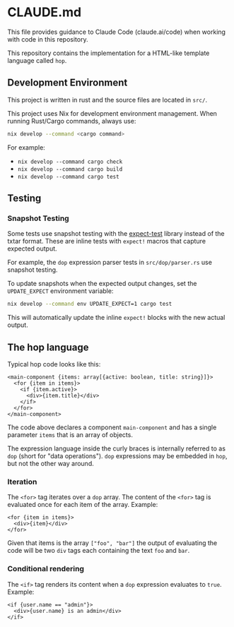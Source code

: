 # CLAUDE.md

This file provides guidance to Claude Code (claude.ai/code) when working with
code in this repository.

This repository contains the implementation for a HTML-like template language
called `hop`.

## Development Environment

This project is written in rust and the source files are located in `src/`.

This project uses Nix for development environment management. When running
Rust/Cargo commands, always use:

```bash
nix develop --command <cargo command>
```

For example:
- `nix develop --command cargo check`
- `nix develop --command cargo build`
- `nix develop --command cargo test`

## Testing

### Snapshot Testing

Some tests use snapshot testing with the
[expect-test](https://github.com/rust-analyzer/expect-test) library instead of
the txtar format. These are inline tests with `expect!` macros that capture
expected output.

For example, the `dop` expression parser tests in `src/dop/parser.rs` use
snapshot testing.

To update snapshots when the expected output changes, set the `UPDATE_EXPECT`
environment variable:

```bash
nix develop --command env UPDATE_EXPECT=1 cargo test
```

This will automatically update the inline `expect!` blocks with the new actual
output.

## The hop language

Typical hop code looks like this:
```hop
<main-component {items: array[{active: boolean, title: string}]}>
  <for {item in items}>
    <if {item.active}>
      <div>{item.title}</div>
    </if>
  </for>
</main-component>
```

The code above declares a component `main-component` and has a single parameter
`items` that is an array of objects.

The expression language inside the curly braces is internally referred to as
`dop` (short for "data operations"). `dop` expressions may be embedded in
`hop`, but not the other way around.

### Iteration

The `<for>` tag iterates over a `dop` array. The content of the `<for>` tag is
evaluated once for each item of the array. Example:

```
<for {item in items}>
  <div>{item}</div>
</for>
```

Given that items is the array `["foo", "bar"]` the output of evaluating the
code will be two `div` tags each containing the text `foo` and `bar`.

### Conditional rendering

The `<if>` tag renders its content when a `dop` expression evaluates to `true`.
Example:

```
<if {user.name == "admin"}>
  <div>{user.name} is an admin</div>
</if>
```

